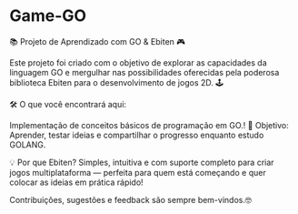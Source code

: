 # Game-GO
📚 Projeto de Aprendizado com GO & Ebiten 🎮

Este projeto foi criado com o objetivo de explorar as capacidades da linguagem GO e mergulhar nas possibilidades oferecidas pela poderosa biblioteca Ebiten para o desenvolvimento de jogos 2D. 🕹️

🛠️ O que você encontrará aqui:

  Implementação de conceitos básicos de programação em GO.!
  🚀 Objetivo:
  Aprender, testar ideias e compartilhar o progresso enquanto estudo GOLANG.

💡 Por que Ebiten?
Simples, intuitiva e com suporte completo para criar jogos multiplataforma — perfeita para quem está começando e quer colocar as ideias em prática rápido!

Contribuições, sugestões e feedback são sempre bem-vindos.🤓
